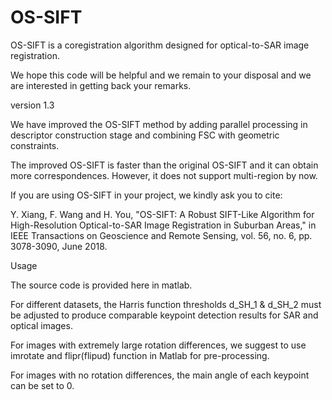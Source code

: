 # OS-SIFT

OS-SIFT is a coregistration algorithm designed for optical-to-SAR image registration.

We hope this code will be helpful and we remain to your disposal and we are interested in getting back your remarks.

version 1.3

We have improved the OS-SIFT method by adding parallel processing in descriptor construction stage and combining FSC with geometric constraints.

The improved OS-SIFT is faster than the original OS-SIFT and it can obtain more correspondences. However, it does not support multi-region by now.

If you are using OS-SIFT in your project, we kindly ask you to cite:

Y. Xiang, F. Wang and H. You, "OS-SIFT: A Robust SIFT-Like Algorithm for High-Resolution Optical-to-SAR Image Registration in Suburban Areas," in IEEE Transactions on Geoscience and Remote Sensing, vol. 56, no. 6, pp. 3078-3090, June 2018.

Usage

The source code is provided here in matlab.

For different datasets, the Harris function thresholds d_SH_1 & d_SH_2 must be adjusted to produce comparable keypoint detection results for SAR and optical images.

For images with extremely large rotation differences, we suggest to use imrotate and flipr(flipud) function in Matlab for pre-processing.

For images with no rotation differences, the main angle of each keypoint can be set to 0.
